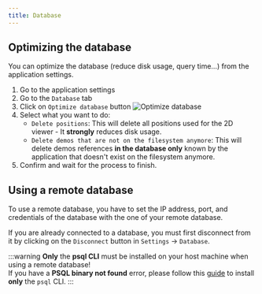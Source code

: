```yaml
---
title: Database
---
```


## Optimizing the database

You can optimize the database (reduce disk usage, query time…) from the application settings.

1. Go to the application settings
2. Go to the `Database` tab
3. Click on `Optimize database` button
   ![Optimize database](/img/documentation/guides/database/optimize.png)
4. Select what you want to do:
   - `Delete positions`: This will delete all positions used for the 2D viewer - It **strongly** reduces disk usage.
   - `Delete demos that are not on the filesystem anymore`: This will delete demos references **in the database only**
     known by the application that doesn't exist on the filesystem anymore.
5. Confirm and wait for the process to finish.

## Using a remote database

To use a remote database, you have to set the IP address, port, and credentials of the database with the one of your
remote database.

If you are already connected to a database, you must first disconnect from it by clicking on the `Disconnect` button in
`Settings` -> `Database`.

:::warning
**Only** the **psql CLI** must be installed on your host machine when using a remote database!  
If you have a **PSQL binary not found** error, please follow this [guide](/docs/development/setup?os=windows#installing-psql)
to install **only** the `psql` CLI.
:::
